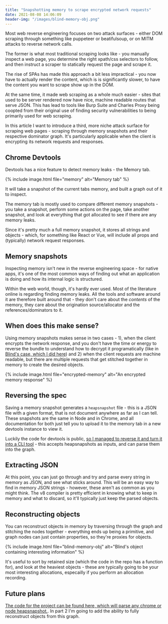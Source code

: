 ```yaml
---
title: "Snapshotting memory to scrape encrypted network requests"
date: 2021-08-08 14:06:09
header-img: "/images/blind-memory-obj.png"
---
```


Most web reverse engineering focuses on two attack surfaces - either DOM scraping through something like puppeteer or beatifulsoup, or on MITM attacks to reverse network calls.

The former is what most traditional scraping looks like - you manually inspect a web page, you determine the right xpath/css selectors to follow, and then instruct a scraper to statically request the page and scrape it.

The rise of SPAs has made this approach a bit less impractical - you now have to actually render the content, which is is significantly slower, to have the content you want to scrape show up in the DOM. 

At the same time, it made web scraping as a whole much easier - sites that used to be server rendered now have nice, machine readable routes that serve JSON. This has lead to tools like Burp Suite and Charles Proxy being coopted from their original use of finding security vulnerabilities to being primarily used for web scraping.

In this article I want to introduce a third, more niche attack surface for scraping web pages - scraping through memory snapshots and their respective dominator graph. It's particularly applicable when the client is encrypting its network requests and responses.

## Chrome Devtools

Devtools has a nice feature to detect memory leaks - the Memory tab. 

{% include image.html file="memory" alt="Memory tab" %}

It will take a snapshot of the current tabs memory, and built a graph out of it to inspect.

The memory tab is mostly used to compare different memory snapshots - you take a snapshot, perform some actions on the page, take another snapshot, and look at everything that got allocated to see if there are any memory leaks.

Since it's pretty much a full memory snapshot, it stores all strings and objects - which, for something like React or Vue, will include all props and (typically) network request responses.


## Memory snapshots

Inspecting memory isn't new in the reverse engineering space - for native apps, it's one of the most common ways of finding out what an application is doing and how its internal logic is structured.

Within the web world, though, it's hardly ever used. Most of the literature online is regarding finding memory leaks. All the tools and software around it are therefore built around that - they don't care about the _contents_ of the memory, they care about the origination source/allocator and the references/dominators to it.

## When does this make sense?

Using memory snapshots makes sense in two cases - 1), when the client encrypts the network response, and you don't have the time or energy to reverse the bundle to understand how to decrypt it programatically (like in [Blind's case, which I did here]('/posts/decrypting-blind?ref=wsenr')) and 2) when the client requests are machine readable, but there are multiple requests that get stitched together in memory to create the desired objects.

{% include image.html file="encrypted-memory" alt="An encrypted memory response" %}


## Reversing the spec

Saving a memory snapshot generates a `heapsnapshot` file - this is a JSON file with a given format, that is not document anywhere as far as I can tell. These snapshots are the same in Node and in Chrome, and all documentation for both just tell you to upload it to the memory tab in a new devtools instance to view it.

Luckily the code for devtools is public, [so I managed to reverse it and turn it into a CLI tool](https://github.com/jonluca/javascript-heap-inspector) - this accepts heapsnapshots as inputs, and can parse them into the graph.

## Extracting JSON

At this point, you can just go through and try and parse every string in memory as JSON, and see what sticks around. This will be an easy way to find in memory JSON strings - however, these aren't as common as you might think. The v8 compiler is pretty efficient in knowing what to keep in memory and what to discard, so it'll typically just keep the parsed objects.

## Reconstructing objects

You can reconstruct objects in memory by traversing through the graph and stitching the nodes together - everything ends up being a primitive, and graph nodes can just contain properties, so they're proxies for objects.

{% include image.html file="blind-memory-obj" alt="Blind's object containing interesting information" %}

It's useful to sort by retained size (which the code in the repo has a function for), and look at the heaviest objects - these are typically going to be your most interesting allocations, especailly if you perform an allocation recording.

## Future plans

[The code for the project can be found here, which will parse any chrome or node heapsnapshot.](https://github.com/jonluca/javascript-heap-inspector). In part 2 I'm going to add the ability to fully reconstruct objects from this graph.
